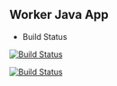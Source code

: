 ## Worker Java App
  * Build Status

  [![Build Status](http://35.209.183.225:8080/buildStatus/icon?job=instavote%2Fworker-build)](http://35.209.183.225:8080/job/instavote/job/worker-build/)
  
  [![Build Status](http://35.209.183.225:8080/buildStatus/icon?job=instavote%2Fworker-test&subject=UnitTest)](http://35.209.183.225:8080/job/instavote/job/worker-test/)

